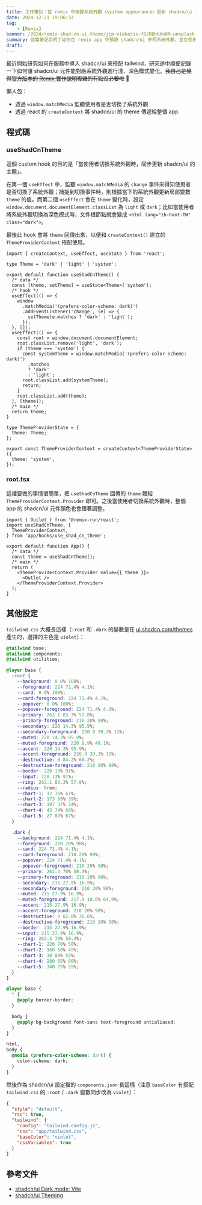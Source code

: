```yaml
---
title: 工作筆記：在 remix 中根據系統外觀（system appearance）更新 shadcn/ui 的主題（theme）
date: 2024-12-21 19:06:33
tag:
	- [Remix]
banner: /2024/remix-shad-cn-ui-theme/jim-niakaris-f62RBhbXn8M-unsplash.jpg
summary: 這篇筆記說明了如何在 remix app 中預設 shadcn/ui 參照系統外觀，並在使用者切換系統外觀時同步切換整個介面的主題。
draft: 
---
```


最近開始研究如何在服務中導入 shadcn/ui 來搭配 tailwind，研究途中順便記錄一下如何讓 shadcn/ui 元件能對應系統外觀進行淺、深色模式變化。~~我自己是覺得[官方版本的 Remix 實作說明](https://ui.shadcn.com/docs/dark-mode/remix)複雜的有點沒必要啦~~ 🌚

懶人包：

- 透過 `window.matchMedia` 監聽使用者是否切換了系統外觀
- 透過 react 的 `createContext` 將 shadcn/ui 的 theme 傳遞給整個 app

## 程式碼

### useShadCnTheme

這個 custom hook 的目的是「當使用者切換系統外觀時，同步更新 shadcn/ui 的主題」。

在第一個 `useEffect` 中，監聽 `window.matchMedia` 的 `change` 事件來得知使用者是否切換了系統外觀；捕捉到切換事件時，則根據當下的系統外觀更新局部變數 `theme` 的值。而第二個 `useEffect` 會在 `theme` 變化時，設定 `window.document.documentElement.classList` 為 `light` 或 `dark`；比如當使用者將系統外觀切換為深色模式時，文件根節點就會變成 `<html lang="zh-hant-TW" class="dark">`。

最後此 hook 會將 `theme` 回傳出來，以便和 `createContext()` 建立的 `ThemeProviderContext` 搭配使用。

```tsx
import { createContext, useEffect, useState } from 'react';

type Theme = 'dark' | 'light' | 'system';

export default function useShadCnTheme() {
  /* data */
  const [theme, setTheme] = useState<Theme>('system');
  /* hook */
  useEffect(() => {
    window
      .matchMedia('(prefers-color-scheme: dark)')
      .addEventListener('change', (e) => {
        setTheme(e.matches ? 'dark' : 'light');
      });
  }, []);
  useEffect(() => {
    const root = window.document.documentElement;
    root.classList.remove('light', 'dark');
    if (theme === 'system') {
      const systemTheme = window.matchMedia('(prefers-color-scheme: dark)')
        .matches
        ? 'dark'
        : 'light';
      root.classList.add(systemTheme);
      return;
    }
    root.classList.add(theme);
  }, [theme]);
  /* main */
  return theme;
}

type ThemeProviderState = {
  theme: Theme;
};

export const ThemeProviderContext = createContext<ThemeProviderState>({
  theme: 'system',
});
```

### root.tsx

這裡要做的事情很簡單，把 `useShadCnTheme` 回傳的 `theme` 餵給 `ThemeProviderContext.Provider` 即可。之後當使用者切換系統外觀時，整個 app 的 shadcn/ui 元件顏色也會跟著調整。

```tsx
import { Outlet } from '@remix-run/react';
import useShadCnTheme, {
  ThemeProviderContext,
} from 'app/hooks/use_shad_cn_theme';

export default function App() {
  /* data */
  const theme = useShadCnTheme();
  /* main */
  return (
    <ThemeProviderContext.Provider value={{ theme }}>
      <Outlet />
    </ThemeProviderContext.Provider>
  );
}
```

## 其他設定

`tailwind.css` 大概長這樣（`:root` 和 `.dark` 的變數是在 [ui.shadcn.com/themes](https://ui.shadcn.com/themes) 產生的，選擇的主色是 `violet`）：

```css
@tailwind base;
@tailwind components;
@tailwind utilities;

@layer base {
  :root {
    --background: 0 0% 100%;
    --foreground: 224 71.4% 4.1%;
    --card: 0 0% 100%;
    --card-foreground: 224 71.4% 4.1%;
    --popover: 0 0% 100%;
    --popover-foreground: 224 71.4% 4.1%;
    --primary: 262.1 83.3% 57.8%;
    --primary-foreground: 210 20% 98%;
    --secondary: 220 14.3% 95.9%;
    --secondary-foreground: 220.9 39.3% 11%;
    --muted: 220 14.3% 95.9%;
    --muted-foreground: 220 8.9% 46.1%;
    --accent: 220 14.3% 95.9%;
    --accent-foreground: 220.9 39.3% 11%;
    --destructive: 0 84.2% 60.2%;
    --destructive-foreground: 210 20% 98%;
    --border: 220 13% 91%;
    --input: 220 13% 91%;
    --ring: 262.1 83.3% 57.8%;
    --radius: 0rem;
    --chart-1: 12 76% 61%;
    --chart-2: 173 58% 39%;
    --chart-3: 197 37% 24%;
    --chart-4: 43 74% 66%;
    --chart-5: 27 87% 67%;
  }

  .dark {
    --background: 224 71.4% 4.1%;
    --foreground: 210 20% 98%;
    --card: 224 71.4% 4.1%;
    --card-foreground: 210 20% 98%;
    --popover: 224 71.4% 4.1%;
    --popover-foreground: 210 20% 98%;
    --primary: 263.4 70% 50.4%;
    --primary-foreground: 210 20% 98%;
    --secondary: 215 27.9% 16.9%;
    --secondary-foreground: 210 20% 98%;
    --muted: 215 27.9% 16.9%;
    --muted-foreground: 217.9 10.6% 64.9%;
    --accent: 215 27.9% 16.9%;
    --accent-foreground: 210 20% 98%;
    --destructive: 0 62.8% 30.6%;
    --destructive-foreground: 210 20% 98%;
    --border: 215 27.9% 16.9%;
    --input: 215 27.9% 16.9%;
    --ring: 263.4 70% 50.4%;
    --chart-1: 220 70% 50%;
    --chart-2: 160 60% 45%;
    --chart-3: 30 80% 55%;
    --chart-4: 280 65% 60%;
    --chart-5: 340 75% 55%;
  }
}

@layer base {
  * {
    @apply border-border;
  }

  body {
    @apply bg-background font-sans text-foreground antialiased;
  }
}

html,
body {
  @media (prefers-color-scheme: dark) {
    color-scheme: dark;
  }
}
```

然後作為 shadcn/ui 設定檔的 `components.json` 長這樣（注意 `baseColor` 有搭配 `tailwind.css` 的 `:root` / `.dark` 變數同步改為 `violet`）：

```json
{
  "style": "default",
  "rsc": true,
  "tailwind": {
    "config": "tailwind.config.js",
    "css": "app/tailwind.css",
    "baseColor": "violet",
    "cssVariables": true
  }
}
```

## 參考文件

- [shadch/ui Dark mode: Vite](https://ui.shadcn.com/docs/dark-mode/vite)
- [shadch/ui Theming](https://ui.shadcn.com/docs/theming)
